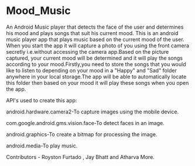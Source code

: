 # Mood_Music
An Android Music player that detects the face of the user and determines his mood and plays songs that suit his current mood.
This is an android music player app that plays music based on the current mood of the user. When you start the app it will capture a photo of you using the front camera secretly i.e.without accessing the camera app.Based on the picture captured, your current mood will be determined and it will play the songs according to your mood.Firstly,you need to store the songs that you would like to listen to depending on your mood in a "Happy" and "Sad" folder anywhere in your local storage.The app will be able to automatically locate this folder then based on your mood it will play these songs when you open the app.

API's used to create this app:

android.hardware.camera2-To capture images using the mobile device.

com.google.android.gms.vision.face-To detect faces in an image.

android.graphics-To create a bitmap for processing the image.

android.media-To play music.

Contributors - Royston Furtado , Jay Bhatt and Atharva More.
